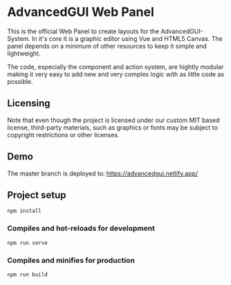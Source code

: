 # AdvancedGUI Web Panel

This is the official Web Panel to create layouts for the AdvancedGUI-System. In it's core it is a graphic editor using Vue and HTML5 Canvas. The panel depends on a minimum of other resources to keep it simple and lightweight.

The code, especially the component and action system, are hightly modular making it very easy to add new and very complex logic with as little code as possible.

## Licensing
Note that even though the project is licensed under our custom MIT based license, third-party materials, such as graphics or fonts may be subject to copyright restrictions or other licenses.

## Demo
The master branch is deployed to: https://advancedgui.netlify.app/

## Project setup
```
npm install
```

### Compiles and hot-reloads for development
```
npm run serve
```

### Compiles and minifies for production
```
npm run build
```